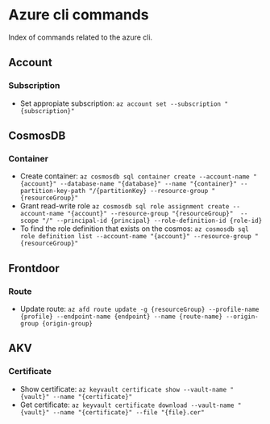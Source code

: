 # Azure cli commands

Index of commands related to the azure cli.

## Account

### Subscription

- Set appropiate subscription: `az account set --subscription "{subscription}"`

## CosmosDB

### Container

- Create container: `az cosmosdb sql container create --account-name "{account}" --database-name "{database}" --name "{container}" --partition-key-path "/{partitionKey} --resource-group "{resourceGroup}"`
- Grant read-write role `az cosmosdb sql role assignment create --account-name "{account}" --resource-group "{resourceGroup}"  --scope "/" --principal-id {principal} --role-definition-id {role-id}`
- To find the role definition that exists on the cosmos: `az cosmosdb sql role definition list --account-name "{account}" --resource-group "{resourceGroup}"`

## Frontdoor

### Route 

- Update route: `az afd route update -g {resourceGroup} --profile-name {profile} --endpoint-name {endpoint} --name {route-name} --origin-group {origin-group} `

## AKV

### Certificate

- Show certificate: `az keyvault certificate show --vault-name "{vault}" --name "{certificate}"`
- Get certificate: `az keyvault certificate download --vault-name "{vault}" --name "{certificate}" --file "{file}.cer"`